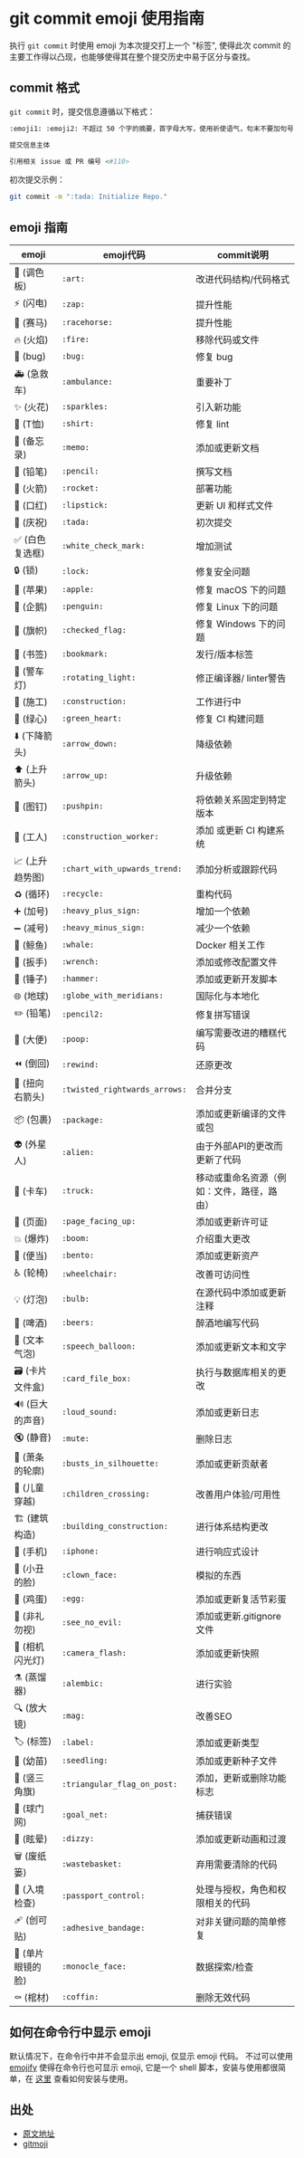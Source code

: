 # git commit emoji 使用指南

执行 `git commit` 时使用 emoji 为本次提交打上一个 "标签", 使得此次 commit 的主要工作得以凸现，也能够使得其在整个提交历史中易于区分与查找。

## commit 格式

`git commit` 时，提交信息遵循以下格式：

```sh
:emoji1: :emoji2: 不超过 50 个字的摘要，首字母大写，使用祈使语气，句末不要加句号

提交信息主体

引用相关 issue 或 PR 编号 <#110>
```

初次提交示例：

```sh
git commit -m ":tada: Initialize Repo."
```

## emoji 指南

| emoji          | emoji代码                     | commit说明                                 |
| -------------- | ----------------------------- | ------------------------------------------ |
| 🎨 (调色板)     | `:art:`                       | 改进代码结构/代码格式                      |
| ⚡️ (闪电)       | `:zap:`                       | 提升性能                                   |
| 🐎 (赛马)       | `:racehorse:`                 | 提升性能                                   |
| 🔥 (火焰)       | `:fire:`                      | 移除代码或文件                             |
| 🐛 (bug)        | `:bug:`                       | 修复 bug                                   |
| 🚑 (急救车)     | `:ambulance:`                 | 重要补丁                                   |
| ✨ (火花)       | `:sparkles:`                  | 引入新功能                                 |
| 👕 (T恤) | `:shirt:` | 修复 lint |
| 📝 (备忘录)     | `:memo:`                      | 添加或更新文档                             |
| 📝 (铅笔)       | `:pencil:`                    | 撰写文档                                   |
| 🚀 (火箭)       | `:rocket:`                    | 部署功能                                   |
| 💄 (口红)       | `:lipstick:`                  | 更新 UI 和样式文件                         |
| 🎉 (庆祝)       | `:tada:`                      | 初次提交                                   |
| ✅ (白色复选框) | `:white_check_mark:`          | 增加测试                                   |
| 🔒 (锁)         | `:lock:`                      | 修复安全问题                               |
| 🍎 (苹果)       | `:apple:`                     | 修复 macOS 下的问题                        |
| 🐧 (企鹅)       | `:penguin:`                   | 修复 Linux 下的问题                        |
| 🏁 (旗帜)       | `:checked_flag:`              | 修复 Windows 下的问题                      |
| 🔖 (书签)       | `:bookmark:`                  | 发行/版本标签                              |
| 🚨 (警车灯)     | `:rotating_light:`            | 修正编译器/ linter警告                     |
| 🚧 (施工)       | `:construction:`              | 工作进行中                                 |
| 💚 (绿心)       | `:green_heart:`               | 修复 CI 构建问题                           |
| ⬇️ (下降箭头)   | `:arrow_down:`                | 降级依赖                                   |
| ⬆️ (上升箭头)   | `:arrow_up:`                  | 升级依赖                                   |
| 📌 (图钉)       | `:pushpin:`                   | 将依赖关系固定到特定版本                   |
| 👷 (工人)       | `:construction_worker:`       | 添加 或更新 CI 构建系统                    |
| 📈 (上升趋势图) | `:chart_with_upwards_trend:`  | 添加分析或跟踪代码                         |
| ♻️ (循环)       | `:recycle:`                   | 重构代码                                   |
| ➕ (加号)       | `:heavy_plus_sign:`           | 增加一个依赖                               |
| ➖ (减号)       | `:heavy_minus_sign:`          | 减少一个依赖                               |
| 🐳 (鲸鱼)       | `:whale:`                     | Docker 相关工作                            |
| 🔧 (扳手)       | `:wrench:`                    | 添加或修改配置文件                         |
| 🔨 (锤子)       | `:hammer:`                    | 添加或更新开发脚本                         |
| 🌐 (地球)       | `:globe_with_meridians:`      | 国际化与本地化                             |
| ✏️ (铅笔)       | `:pencil2:`                   | 修复拼写错误                               |
| 💩 (大便)       | `:poop:`                      | 编写需要改进的糟糕代码                     |
| ⏪️ (倒回)       | `:rewind:`                    | 还原更改                                   |
| 🔀 (扭向右箭头)       | `:twisted_rightwards_arrows:` | 合并分支                                   |
| 📦️ (包裹)       | `:package:`                   | 添加或更新编译的文件或包                   |
| 👽️ (外星人)       | `:alien:`                     | 由于外部API的更改而更新了代码              |
| 🚚 (卡车)       | `:truck:`                     | 移动或重命名资源（例如：文件，路径，路由） |
| 📄 (页面)       | `:page_facing_up:`            | 添加或更新许可证                           |
| 💥 (爆炸)       | `:boom:`                      | 介绍重大更改                               |
| 🍱 (便当)       | `:bento:`                     | 添加或更新资产                             |
| ♿️ (轮椅)       | `:wheelchair:`                | 改善可访问性                               |
| 💡 (灯泡)       | `:bulb:`                      | 在源代码中添加或更新注释                   |
| 🍻 (啤酒)       | `:beers:`                     | 醉酒地编写代码                             |
| 💬 (文本气泡)       | `:speech_balloon:`            | 添加或更新文本和文字                       |
| 🗃️ (卡片文件盒)       | `:card_file_box:`             | 执行与数据库相关的更改                     |
| 🔊 (巨大的声音)       | `:loud_sound:`                | 添加或更新日志                             |
| 🔇 (静音)       | `:mute:`                      | 删除日志                                   |
| 👥 (萧条的轮廓)       | `:busts_in_silhouette:`       | 添加或更新贡献者                           |
| 🚸 (儿童穿越)       | `:children_crossing:`         | 改善用户体验/可用性                        |
| 🏗️ (建筑构造)       | `:building_construction:`     | 进行体系结构更改                           |
| 📱 (手机)       | `:iphone:`                    | 进行响应式设计                             |
| 🤡 (小丑的脸)       | `:clown_face:`                | 模拟的东西                                 |
| 🥚 (鸡蛋)       | `:egg:`                       | 添加或更新复活节彩蛋                       |
| 🙈 (非礼勿视)       | `:see_no_evil:`               | 添加或更新.gitignore文件                   |
| 📸 (相机闪光灯)       | `:camera_flash:`              | 添加或更新快照                             |
| ⚗️ (蒸馏器)       | `:alembic:`                   | 进行实验                                   |
| 🔍️ (放大镜)       | `:mag:`                       | 改善SEO                                    |
| 🏷️ (标签)       | `:label:`                     | 添加或更新类型                             |
| 🌱 (幼苗)       | `:seedling:`                  | 添加或更新种子文件                         |
| 🚩 (竖三角旗)       | `:triangular_flag_on_post:`   | 添加，更新或删除功能标志                   |
| 🥅 (球门网)       | `:goal_net:`                  | 捕获错误                                   |
| 💫 (眩晕)       | `:dizzy:`                     | 添加或更新动画和过渡                       |
| 🗑️ (废纸篓)       | `:wastebasket:`               | 弃用需要清除的代码                         |
| 🛂 (入境检查)       | `:passport_control:`          | 处理与授权，角色和权限相关的代码           |
| 🩹 (创可贴)       | `:adhesive_bandage:`          | 对非关键问题的简单修复                     |
| 🧐 (单片眼镜的脸)       | `:monocle_face:`              | 数据探索/检查                              |
| ⚰️ (棺材)       | `:coffin:`                    | 删除无效代码                               |


## 如何在命令行中显示 emoji

默认情况下，在命令行中并不会显示出 emoji, 仅显示 emoji 代码。
不过可以使用 [emojify](https://github.com/mrowa44/emojify) 使得在命令行也可显示 emoji, 它是一个 shell 脚本，安装与使用都很简单，在 [这里](https://github.com/mrowa44/emojify) 查看如何安装与使用。


## 出处

- [原文地址](https://github.com/liuchengxu/git-commit-emoji-cn)
- [gitmoji](https://github.com/carloscuesta/gitmoji/)
